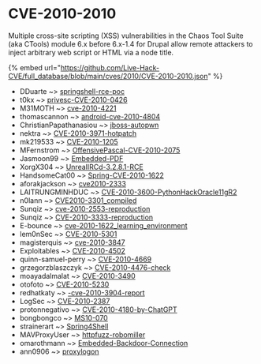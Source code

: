 # CVE-2010-2010

Multiple cross-site scripting (XSS) vulnerabilities in the Chaos Tool Suite (aka CTools) module 6.x before 6.x-1.4 for Drupal allow remote attackers to inject arbitrary web script or HTML via a node title.

{% embed url="https://github.com/Live-Hack-CVE/full_database/blob/main/cves/2010/CVE-2010-2010.json" %}


* DDuarte ~> [springshell-rce-poc](https://zeste.alice-snow.ru/2010/database/cve-2010-2010/springshell-rce-poc-dduarte)
* t0kx ~> [privesc-CVE-2010-0426](https://zeste.alice-snow.ru/2010/database/cve-2010-2010/privesc-cve-2010-0426-t0kx)
* M31MOTH ~> [cve-2010-4221](https://zeste.alice-snow.ru/2010/database/cve-2010-2010/cve-2010-4221-m31moth)
* thomascannon ~> [android-cve-2010-4804](https://zeste.alice-snow.ru/2010/database/cve-2010-2010/android-cve-2010-4804-thomascannon)
* ChristianPapathanasiou ~> [jboss-autopwn](https://zeste.alice-snow.ru/2010/database/cve-2010-2010/jboss-autopwn-christianpapathanasiou)
* nektra ~> [CVE-2010-3971-hotpatch](https://zeste.alice-snow.ru/2010/database/cve-2010-2010/cve-2010-3971-hotpatch-nektra)
* mk219533 ~> [CVE-2010-1205](https://zeste.alice-snow.ru/2010/database/cve-2010-2010/cve-2010-1205-mk219533)
* MFernstrom ~> [OffensivePascal-CVE-2010-2075](https://zeste.alice-snow.ru/2010/database/cve-2010-2010/offensivepascal-cve-2010-2075-mfernstrom)
* Jasmoon99 ~> [Embedded-PDF](https://zeste.alice-snow.ru/2010/database/cve-2010-2010/embedded-pdf-jasmoon99)
* XorgX304 ~> [UnrealIRCd-3.2.8.1-RCE](https://zeste.alice-snow.ru/2010/database/cve-2010-2010/unrealircd-3.2.8.1-rce-xorgx304)
* HandsomeCat00 ~> [Spring-CVE-2010-1622](https://zeste.alice-snow.ru/2010/database/cve-2010-2010/spring-cve-2010-1622-handsomecat00)
* aforakjackson ~> [cve2010-2333](https://zeste.alice-snow.ru/2010/database/cve-2010-2010/cve2010-2333-aforakjackson)
* LAITRUNGMINHDUC ~> [CVE-2010-3600-PythonHackOracle11gR2](https://zeste.alice-snow.ru/2010/database/cve-2010-2010/cve-2010-3600-pythonhackoracle11gr2-laitrungminhduc)
* n0lann ~> [CVE2010-3301_compiled](https://zeste.alice-snow.ru/2010/database/cve-2010-2010/cve2010-3301_compiled-n0lann)
* Sunqiz ~> [cve-2010-2553-reproduction](https://zeste.alice-snow.ru/2010/database/cve-2010-2010/cve-2010-2553-reproduction-sunqiz)
* Sunqiz ~> [CVE-2010-3333-reproduction](https://zeste.alice-snow.ru/2010/database/cve-2010-2010/cve-2010-3333-reproduction-sunqiz)
* E-bounce ~> [cve-2010-1622_learning_environment](https://zeste.alice-snow.ru/2010/database/cve-2010-2010/cve-2010-1622_learning_environment-e-bounce)
* lem0nSec ~> [CVE-2010-5301](https://zeste.alice-snow.ru/2010/database/cve-2010-2010/cve-2010-5301-lem0nsec)
* magisterquis ~> [cve-2010-3847](https://zeste.alice-snow.ru/2010/database/cve-2010-2010/cve-2010-3847-magisterquis)
* Exploitables ~> [CVE-2010-4502](https://zeste.alice-snow.ru/2010/database/cve-2010-2010/cve-2010-4502-exploitables)
* quinn-samuel-perry ~> [CVE-2010-4669](https://zeste.alice-snow.ru/2010/database/cve-2010-2010/cve-2010-4669-quinn-samuel-perry)
* grzegorzblaszczyk ~> [CVE-2010-4476-check](https://zeste.alice-snow.ru/2010/database/cve-2010-2010/cve-2010-4476-check-grzegorzblaszczyk)
* moayadalmalat ~> [CVE-2010-3490](https://zeste.alice-snow.ru/2010/database/cve-2010-2010/cve-2010-3490-moayadalmalat)
* otofoto ~> [CVE-2010-5230](https://zeste.alice-snow.ru/2010/database/cve-2010-2010/cve-2010-5230-otofoto)
* redhatkaty ~> [-cve-2010-3904-report](https://zeste.alice-snow.ru/2010/database/cve-2010-2010/-cve-2010-3904-report-redhatkaty)
* LogSec ~> [CVE-2010-2387](https://zeste.alice-snow.ru/2010/database/cve-2010-2010/cve-2010-2387-logsec)
* protonnegativo ~> [CVE-2010-4180-by-ChatGPT](https://zeste.alice-snow.ru/2010/database/cve-2010-2010/cve-2010-4180-by-chatgpt-protonnegativo)
* bongbongco ~> [MS10-070](https://zeste.alice-snow.ru/2010/database/cve-2010-2010/ms10-070-bongbongco)
* strainerart ~> [Spring4Shell](https://zeste.alice-snow.ru/2010/database/cve-2010-2010/spring4shell-strainerart)
* MAVProxyUser ~> [httpfuzz-robomiller](https://zeste.alice-snow.ru/2010/database/cve-2010-2010/httpfuzz-robomiller-mavproxyuser)
* omarothmann ~> [Embedded-Backdoor-Connection](https://zeste.alice-snow.ru/2010/database/cve-2010-2010/embedded-backdoor-connection-omarothmann)
* ann0906 ~> [proxylogon](https://zeste.alice-snow.ru/2010/database/cve-2010-2010/proxylogon-ann0906)